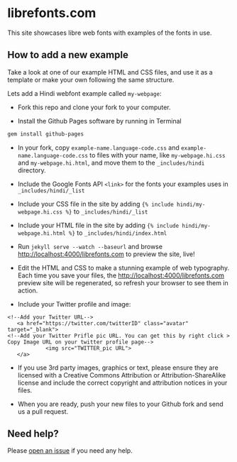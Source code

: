 # librefonts.com 

This site showcases libre web fonts with examples of the fonts in use.

## How to add a new example

Take a look at one of our example HTML and CSS files, and use it as a template or make your own following the same structure.

Lets add a Hindi webfont example called `my-webpage`:

- Fork this repo and clone your fork to your computer.

- Install the Github Pages software by running in Terminal
```sh
gem install github-pages
```

- In your fork, copy `example-name.language-code.css` and `example-name.language-code.css` to files with your name, like `my-webpage.hi.css` and `my-webpage.hi.html`, and move them to the `_includes/hindi` directory.

- Include the Google Fonts API `<link>` for the fonts your examples uses in `_includes/hindi/_list`

- Include your CSS file in the site by adding `{% include hindi/my-webpage.hi.css %}` to `_includes/hindi/_list` 

- Include your HTML file in the site by adding `{% include hindi/my-webpage.hi.html %}` to `_includes/hindi/index.html`

- Run `jekyll serve --watch --baseurl` and browse [http://localhost:4000/librefonts.com](localhost:4000/librefonts.com) to preview the site, live!

- Edit the HTML and CSS to make a stunning example of web typography. Each time you save your files, the [http://localhost:4000/librefonts.com](localhost:4000/librefonts.com) preview site will be regenerated, so refresh your browser to see them in action. 

- Include your Twitter profile and image:
```
<!--Add your Twitter URL-->
   <a href="https://twitter.com/twitterID" class="avatar" target="_blank">
<!--Add your Twitter Prifle pic URL. You can get this by right click > Copy Image URL on your twitter profile page-->
            <img src="TWITTER_pic URL">
   </a>
```

- If you use 3rd party images, graphics or text, please ensure they are licensed with a Creative Commons Attribution or Attribution-ShareAlike license and include the correct copyright and attribution notices in your files.

- When you are ready, push your new files to your Github fork and send us a pull request.

## Need help?

Please [open an issue](https://github.com/fontdirectory/examples/issues) if you need any help.
